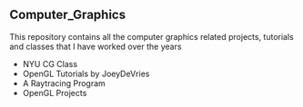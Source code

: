 ## Computer_Graphics

This repository contains all the computer graphics related projects, tutorials and classes that I have worked over the years
* NYU CG Class
* OpenGL Tutorials by JoeyDeVries
* A Raytracing Program 
* OpenGL Projects

